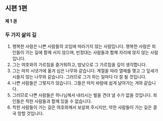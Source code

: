 ## 시편 1편

**제 1 권**
### 두 가지 삶의 길

1. 행복한 사람은 나쁜 사람들의 꼬임에 따라가지 않는 사람입니다. 행복한 사람은 죄인들이 가는 길에 함께 서지 않으며, 빈정대는 사람들과 함께 자리에 앉지 않는 사람입니다.
2. 그는 여호와의 가르침을 즐거워하고, 밤낮으로 그 가르침을 깊이 생각합니다.
3. 그는 마치 시냇가에 옮겨 심은 나무와 같습니다. 계절을 따라 열매를 맺고 그 잎새가 시들지 않는 나무와 같습니다. 그러므로 그가 하는 일마다 다 잘 될 것입니다.
4. 나쁜 사람들은 그렇지가 않습니다. 그들은 마치 바람에 쉽게 날아가는 겨와 같습니다.
5. 그러므로 나쁜 사람들은 하나님께서 내리시는 벌을 견뎌 낼 수가 없을 것입니다. 죄인들은 착한 사람들과 함께 있을 수 없습니다.
6. 착한 사람들이 가는 길은 여호와께서 보살펴 주시지만, 악한 사람들이 가는 길은 결국 망할 것입니다.